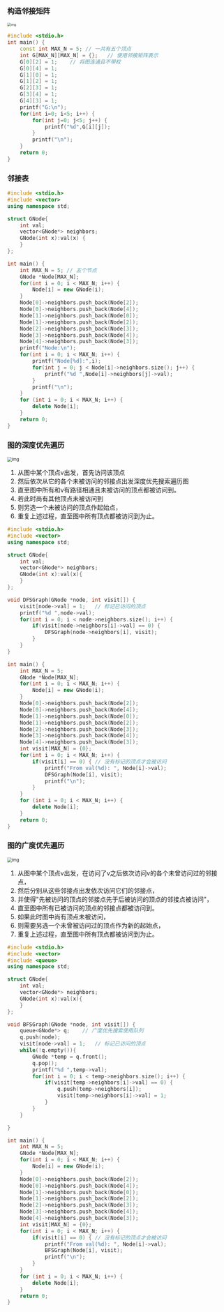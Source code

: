 ### 构造邻接矩阵

<img src="pic/有向图.png" alt="img" style="zoom:50%;" />

```c++
#include <stdio.h>
int main() {
	const int MAX_N = 5; // 一共有五个顶点 
	int G[MAX_N][MAX_N] = {};	// 使用邻接矩阵表示
	G[0][2] = 1; 	// 将图连通且不带权
	G[0][4] = 1; 
	G[1][0] = 1; 
	G[1][2] = 1; 
	G[2][3] = 1; 
	G[3][4] = 1;
	G[4][3] = 1;
	printf("G:\n");
	for(int i=0; i<5; i++) {
        for(int j=0; j<5; j++) {
            printf("%d",G[i][j]);
        }
        printf("\n"); 
	}
	return 0;
} 
```

### 邻接表

```c++
#include <stdio.h>
#include <vector>
using namespace std;

struct GNode{
	int val;
	vector<GNode*> neighbors;
	GNode(int x):val(x) {
	}
}; 

int main() {
	int MAX_N = 5; // 五个节点
	GNode *Node[MAX_N];
	for(int i = 0; i < MAX_N; i++) {
		Node[i] = new GNode(i);
	}
	Node[0]->neighbors.push_back(Node[2]);
	Node[0]->neighbors.push_back(Node[4]);
	Node[1]->neighbors.push_back(Node[0]);
	Node[1]->neighbors.push_back(Node[2]);
	Node[2]->neighbors.push_back(Node[3]);
	Node[3]->neighbors.push_back(Node[4]);
	Node[4]->neighbors.push_back(Node[3]);
	printf("Node:\n");
	for(int i = 0; i < MAX_N; i++) {
		printf("Node[%d]:",i);
		for(int j = 0; j < Node[i]->neighbors.size(); j++) {
			printf("%d ",Node[i]->neighbors[j]->val);
		}
		printf("\n");
	}
	for (int i = 0; i < MAX_N; i++) {
		delete Node[i];
	}
	return 0;
}
```

### 图的深度优先遍历

<img src="pic/图的深度优先搜索.png" alt="img" style="zoom: 67%;" />

1. 从图中某个顶点v出发，首先访问该顶点
2. 然后依次从它的各个未被访问的邻接点出发深度优先搜索遍历图
3. 直至图中所有和v有路径相通且未被访问的顶点都被访问到。 
4. 若此时尚有其他顶点未被访问到
5. 则另选一个未被访问的顶点作起始点，
6. 重复上述过程，直至图中所有顶点都被访问到为止。

```c++
#include <stdio.h>
#include <vector>
using namespace std;

struct GNode{
	int val;
	vector<GNode*> neighbors;
	GNode(int x):val(x){
	}
};

void DFSGraph(GNode *node, int visit[]) {
	visit[node->val] = 1;	// 标记已访问的顶点
	printf("%d ",node->val);
	for(int i = 0; i < node->neighbors.size(); i++) {
        if(visit[node->neighbors[i]->val] == 0) {
            DFSGraph(node->neighbors[i], visit);
        }
	} 
}

int main() {
	int MAX_N = 5;
	GNode *Node[MAX_N];
	for(int i = 0; i < MAX_N; i++) {
		Node[i] = new GNode(i);
	}
	Node[0]->neighbors.push_back(Node[2]);
	Node[0]->neighbors.push_back(Node[4]);
	Node[1]->neighbors.push_back(Node[0]);
	Node[1]->neighbors.push_back(Node[2]);
	Node[2]->neighbors.push_back(Node[3]);
	Node[3]->neighbors.push_back(Node[4]);
	Node[4]->neighbors.push_back(Node[3]);
	int visit[MAX_N] = {0};
	for(int i = 0; i < MAX_N; i++) {
        if(visit[i] == 0) { // 没有标记的顶点才会被访问 
            printf("From val(%d): ", Node[i]->val);
            DFSGraph(Node[i], visit);
            printf("\n");
        }
	}
	for (int i = 0; i < MAX_N; i++) {
        delete Node[i];
	}
	return 0;
}
```

### 图的广度优先遍历

<img src="pic/图的广度优先搜索.png" alt="img" style="zoom:67%;" />

1. 从图中某个顶点v出发，在访问了v之后依次访问v的各个未曾访问过的邻接点，
2. 然后分别从这些邻接点出发依次访问它们的邻接点，
3. 并使得"先被访问的顶点的邻接点先于后被访问的顶点的邻接点被访问"，
4. 直至图中所有已被访问的顶点的邻接点都被访问到。
5. 如果此时图中尚有顶点未被访问，
6. 则需要另选一个未曾被访问过的顶点作为新的起始点，
7. 重复上述过程，直至图中所有顶点都被访问到为止。

```c++
#include <stdio.h>
#include <vector>
#include <queue> 
using namespace std;

struct GNode{
	int val;
	vector<GNode*> neighbors;
	GNode(int x):val(x){
	}
};

void BFSGraph(GNode *node, int visit[]) {
	queue<GNode*> q;	// 广度优先搜索使用队列 
	q.push(node);
	visit[node->val] = 1;	// 标记已访问的顶点
	while(!q.empty()){
		GNode *temp = q.front();
		q.pop();
		printf("%d ",temp->val);
		for(int i = 0; i < temp->neighbors.size(); i++) {
			if(visit[temp->neighbors[i]->val] == 0) {
				q.push(temp->neighbors[i]);
				visit[temp->neighbors[i]->val] = 1;
			}
		} 
	} 

}

int main() {
	int MAX_N = 5;
	GNode *Node[MAX_N];
	for(int i = 0; i < MAX_N; i++) {
		Node[i] = new GNode(i);
	}
	Node[0]->neighbors.push_back(Node[2]);
	Node[0]->neighbors.push_back(Node[4]);
	Node[1]->neighbors.push_back(Node[0]);
	Node[1]->neighbors.push_back(Node[2]);
	Node[2]->neighbors.push_back(Node[3]);
	Node[3]->neighbors.push_back(Node[4]);
	Node[4]->neighbors.push_back(Node[3]);
	int visit[MAX_N] = {0};
	for(int i = 0; i < MAX_N; i++) {
		if(visit[i] == 0) { // 没有标记的顶点才会被访问 
			printf("From val(%d): ", Node[i]->val);
			BFSGraph(Node[i], visit);
			printf("\n");
		}
	}
	for (int i = 0; i < MAX_N; i++) {
		delete Node[i];
	}
	return 0;
}
```

